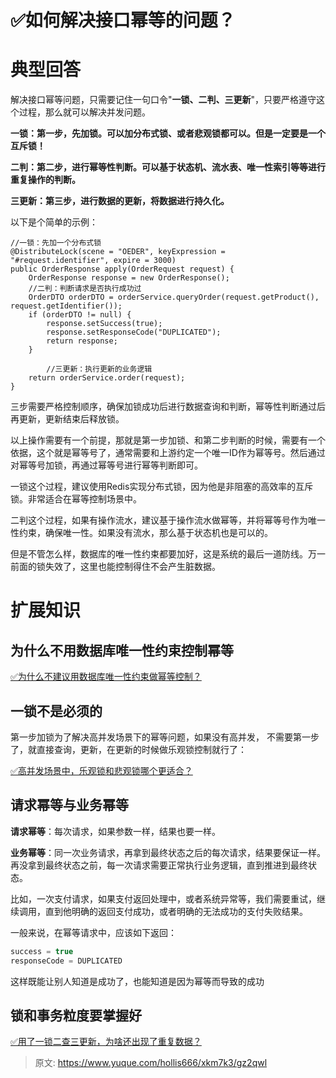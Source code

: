 # ✅如何解决接口幂等的问题？

# 典型回答


解决接口幂等问题，只需要记住一句口令"**一锁、二判、三更新**"，只要严格遵守这个过程，那么就可以解决并发问题。



**一锁：第一步，先加锁。可以加分布式锁、或者悲观锁都可以。但是一定要是一个互斥锁！**

**二判：第二步，进行幂等性判断。可以基于状态机、流水表、唯一性索引等等进行重复操作的判断。**

**三更新：第三步，进行数据的更新，将数据进行持久化。**



以下是个简单的示例：



```plain
//一锁：先加一个分布式锁
@DistributeLock(scene = "OEDER", keyExpression = "#request.identifier", expire = 3000)
public OrderResponse apply(OrderRequest request) {
    OrderResponse response = new OrderResponse();
  	//二判：判断请求是否执行成功过
    OrderDTO orderDTO = orderService.queryOrder(request.getProduct(), request.getIdentifier());
    if (orderDTO != null) {
        response.setSuccess(true);
        response.setResponseCode("DUPLICATED");
        return response;
    }

		//三更新：执行更新的业务逻辑
  	return orderService.order(request);
}
```



三步需要严格控制顺序，确保加锁成功后进行数据查询和判断，幂等性判断通过后再更新，更新结束后释放锁。



以上操作需要有一个前提，那就是第一步加锁、和第二步判断的时候，需要有一个依据，这个就是幂等号了，通常需要和上游约定一个唯一ID作为幂等号。然后通过对幂等号加锁，再通过幂等号进行幂等判断即可。



一锁这个过程，建议使用Redis实现分布式锁，因为他是非阻塞的高效率的互斥锁。非常适合在幂等控制场景中。



二判这个过程，如果有操作流水，建议基于操作流水做幂等，并将幂等号作为唯一性约束，确保唯一性。如果没有流水，那么基于状态机也是可以的。



但是不管怎么样，数据库的唯一性约束都要加好，这是系统的最后一道防线。万一前面的锁失效了，这里也能控制得住不会产生脏数据。



# 扩展知识


## 为什么不用数据库唯一性约束控制幂等


[✅为什么不建议用数据库唯一性约束做幂等控制？](https://www.yuque.com/hollis666/xkm7k3/prnect4g81wg2law)



## 一锁不是必须的


第一步加锁为了解决高并发场景下的幂等问题，如果没有高并发， 不需要第一步了，就直接查询，更新，在更新的时候做乐观锁控制就行了：



[✅高并发场景中，乐观锁和悲观锁哪个更适合？](https://www.yuque.com/hollis666/xkm7k3/kzkm89bnr0fzdeyi)



## 请求幂等与业务幂等


**请求幂等**：每次请求，如果参数一样，结果也要一样。



**业务幂等**：同一次业务请求，再拿到最终状态之后的每次请求，结果要保证一样。再没拿到最终状态之前，每一次请求需要正常执行业务逻辑，直到推进到最终状态。



比如，一次支付请求，如果支付返回处理中，或者系统异常等，我们需要重试，继续调用，直到他明确的返回支付成功，或者明确的无法成功的支付失败结果。



一般来说，在幂等请求中，应该如下返回：



```java
success = true
responseCode = DUPLICATED
```



这样既能让别人知道是成功了，也能知道是因为幂等而导致的成功



## 锁和事务粒度要掌握好


[✅用了一锁二查三更新，为啥还出现了重复数据？](https://www.yuque.com/hollis666/xkm7k3/rc0qez0gyn9t62f9)



> 原文: <https://www.yuque.com/hollis666/xkm7k3/gz2qwl>